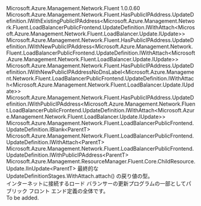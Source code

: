 <Type Name="IUpdateDefinition&lt;ParentT&gt;" FullName="Microsoft.Azure.Management.Network.Fluent.LoadBalancerPublicFrontend.UpdateDefinition.IUpdateDefinition&lt;ParentT&gt;">
  <TypeSignature Language="C#" Value="public interface IUpdateDefinition&lt;ParentT&gt; : Microsoft.Azure.Management.Network.Fluent.HasPublicIPAddress.UpdateDefinition.IWithExistingPublicIPAddress&lt;Microsoft.Azure.Management.Network.Fluent.LoadBalancerPublicFrontend.UpdateDefinition.IWithAttach&lt;Microsoft.Azure.Management.Network.Fluent.LoadBalancer.Update.IUpdate&gt;&gt;, Microsoft.Azure.Management.Network.Fluent.HasPublicIPAddress.UpdateDefinition.IWithNewPublicIPAddress&lt;Microsoft.Azure.Management.Network.Fluent.LoadBalancerPublicFrontend.UpdateDefinition.IWithAttach&lt;Microsoft.Azure.Management.Network.Fluent.LoadBalancer.Update.IUpdate&gt;&gt;, Microsoft.Azure.Management.Network.Fluent.HasPublicIPAddress.UpdateDefinition.IWithNewPublicIPAddressNoDnsLabel&lt;Microsoft.Azure.Management.Network.Fluent.LoadBalancerPublicFrontend.UpdateDefinition.IWithAttach&lt;Microsoft.Azure.Management.Network.Fluent.LoadBalancer.Update.IUpdate&gt;&gt;, Microsoft.Azure.Management.Network.Fluent.HasPublicIPAddress.UpdateDefinition.IWithPublicIPAddress&lt;Microsoft.Azure.Management.Network.Fluent.LoadBalancerPublicFrontend.UpdateDefinition.IWithAttach&lt;Microsoft.Azure.Management.Network.Fluent.LoadBalancer.Update.IUpdate&gt;&gt;, Microsoft.Azure.Management.Network.Fluent.LoadBalancerPublicFrontend.UpdateDefinition.IBlank&lt;ParentT&gt;, Microsoft.Azure.Management.Network.Fluent.LoadBalancerPublicFrontend.UpdateDefinition.IWithAttach&lt;ParentT&gt;, Microsoft.Azure.Management.Network.Fluent.LoadBalancerPublicFrontend.UpdateDefinition.IWithPublicIPAddress&lt;ParentT&gt;, Microsoft.Azure.Management.ResourceManager.Fluent.Core.ChildResource.Update.IInUpdate&lt;ParentT&gt;" />
  <TypeSignature Language="ILAsm" Value=".class public interface auto ansi abstract IUpdateDefinition`1&lt;ParentT&gt; implements class Microsoft.Azure.Management.Network.Fluent.HasPublicIPAddress.UpdateDefinition.IWithExistingPublicIPAddress`1&lt;class Microsoft.Azure.Management.Network.Fluent.LoadBalancerPublicFrontend.UpdateDefinition.IWithAttach`1&lt;class Microsoft.Azure.Management.Network.Fluent.LoadBalancer.Update.IUpdate&gt;&gt;, class Microsoft.Azure.Management.Network.Fluent.HasPublicIPAddress.UpdateDefinition.IWithNewPublicIPAddress`1&lt;class Microsoft.Azure.Management.Network.Fluent.LoadBalancerPublicFrontend.UpdateDefinition.IWithAttach`1&lt;class Microsoft.Azure.Management.Network.Fluent.LoadBalancer.Update.IUpdate&gt;&gt;, class Microsoft.Azure.Management.Network.Fluent.HasPublicIPAddress.UpdateDefinition.IWithNewPublicIPAddressNoDnsLabel`1&lt;class Microsoft.Azure.Management.Network.Fluent.LoadBalancerPublicFrontend.UpdateDefinition.IWithAttach`1&lt;class Microsoft.Azure.Management.Network.Fluent.LoadBalancer.Update.IUpdate&gt;&gt;, class Microsoft.Azure.Management.Network.Fluent.HasPublicIPAddress.UpdateDefinition.IWithPublicIPAddress`1&lt;class Microsoft.Azure.Management.Network.Fluent.LoadBalancerPublicFrontend.UpdateDefinition.IWithAttach`1&lt;class Microsoft.Azure.Management.Network.Fluent.LoadBalancer.Update.IUpdate&gt;&gt;, class Microsoft.Azure.Management.Network.Fluent.LoadBalancerPublicFrontend.UpdateDefinition.IBlank`1&lt;!ParentT&gt;, class Microsoft.Azure.Management.Network.Fluent.LoadBalancerPublicFrontend.UpdateDefinition.IWithAttach`1&lt;!ParentT&gt;, class Microsoft.Azure.Management.Network.Fluent.LoadBalancerPublicFrontend.UpdateDefinition.IWithPublicIPAddress`1&lt;!ParentT&gt;, class Microsoft.Azure.Management.ResourceManager.Fluent.Core.ChildResource.Update.IInUpdate`1&lt;!ParentT&gt;" />
  <TypeSignature Language="DocId" Value="T:Microsoft.Azure.Management.Network.Fluent.LoadBalancerPublicFrontend.UpdateDefinition.IUpdateDefinition`1" />
  <TypeSignature Language="VB.NET" Value="Public Interface IUpdateDefinition(Of ParentT)&#xA;Implements IBlank(Of ParentT), IInUpdate(Of ParentT), IWithAttach(Of ParentT), IWithExistingPublicIPAddress(Of IWithAttach(Of IUpdate)), IWithNewPublicIPAddress(Of IWithAttach(Of IUpdate)), IWithNewPublicIPAddressNoDnsLabel(Of IWithAttach(Of IUpdate)), IWithPublicIPAddress(Of IWithAttach(Of IUpdate)), IWithPublicIPAddress(Of ParentT)" />
  <TypeSignature Language="F#" Value="type IUpdateDefinition&lt;'ParentT&gt; = interface&#xA;    interface IBlank&lt;'ParentT&gt;&#xA;    interface IWithPublicIPAddress&lt;'ParentT&gt;&#xA;    interface IWithPublicIPAddress&lt;IWithAttach&lt;IUpdate&gt;&gt;&#xA;    interface IWithExistingPublicIPAddress&lt;IWithAttach&lt;IUpdate&gt;&gt;&#xA;    interface IWithNewPublicIPAddress&lt;IWithAttach&lt;IUpdate&gt;&gt;&#xA;    interface IWithNewPublicIPAddressNoDnsLabel&lt;IWithAttach&lt;IUpdate&gt;&gt;&#xA;    interface IWithAttach&lt;'ParentT&gt;&#xA;    interface IInUpdate&lt;'ParentT&gt;" />
  <AssemblyInfo>
    <AssemblyName>Microsoft.Azure.Management.Network.Fluent</AssemblyName>
    <AssemblyVersion>1.0.0.60</AssemblyVersion>
  </AssemblyInfo>
  <TypeParameters>
    <TypeParameter Name="ParentT" />
  </TypeParameters>
  <Interfaces>
    <Interface>
      <InterfaceName>Microsoft.Azure.Management.Network.Fluent.HasPublicIPAddress.UpdateDefinition.IWithExistingPublicIPAddress&lt;Microsoft.Azure.Management.Network.Fluent.LoadBalancerPublicFrontend.UpdateDefinition.IWithAttach&lt;Microsoft.Azure.Management.Network.Fluent.LoadBalancer.Update.IUpdate&gt;&gt;</InterfaceName>
    </Interface>
    <Interface>
      <InterfaceName>Microsoft.Azure.Management.Network.Fluent.HasPublicIPAddress.UpdateDefinition.IWithNewPublicIPAddress&lt;Microsoft.Azure.Management.Network.Fluent.LoadBalancerPublicFrontend.UpdateDefinition.IWithAttach&lt;Microsoft.Azure.Management.Network.Fluent.LoadBalancer.Update.IUpdate&gt;&gt;</InterfaceName>
    </Interface>
    <Interface>
      <InterfaceName>Microsoft.Azure.Management.Network.Fluent.HasPublicIPAddress.UpdateDefinition.IWithNewPublicIPAddressNoDnsLabel&lt;Microsoft.Azure.Management.Network.Fluent.LoadBalancerPublicFrontend.UpdateDefinition.IWithAttach&lt;Microsoft.Azure.Management.Network.Fluent.LoadBalancer.Update.IUpdate&gt;&gt;</InterfaceName>
    </Interface>
    <Interface>
      <InterfaceName>Microsoft.Azure.Management.Network.Fluent.HasPublicIPAddress.UpdateDefinition.IWithPublicIPAddress&lt;Microsoft.Azure.Management.Network.Fluent.LoadBalancerPublicFrontend.UpdateDefinition.IWithAttach&lt;Microsoft.Azure.Management.Network.Fluent.LoadBalancer.Update.IUpdate&gt;&gt;</InterfaceName>
    </Interface>
    <Interface>
      <InterfaceName>Microsoft.Azure.Management.Network.Fluent.LoadBalancerPublicFrontend.UpdateDefinition.IBlank&lt;ParentT&gt;</InterfaceName>
    </Interface>
    <Interface>
      <InterfaceName>Microsoft.Azure.Management.Network.Fluent.LoadBalancerPublicFrontend.UpdateDefinition.IWithAttach&lt;ParentT&gt;</InterfaceName>
    </Interface>
    <Interface>
      <InterfaceName>Microsoft.Azure.Management.Network.Fluent.LoadBalancerPublicFrontend.UpdateDefinition.IWithPublicIPAddress&lt;ParentT&gt;</InterfaceName>
    </Interface>
    <Interface>
      <InterfaceName>Microsoft.Azure.Management.ResourceManager.Fluent.Core.ChildResource.Update.IInUpdate&lt;ParentT&gt;</InterfaceName>
    </Interface>
  </Interfaces>
  <Docs>
    <typeparam name="ParentT">最終的な UpdateDefinitionStages.WithAttach.attach() の戻り値の型。</typeparam>
    <summary>
            インターネットに接続するロード バランサーの更新プログラムの一部としてパブリック フロント エンド定義の全体です。
            </summary>
    <remarks>To be added.</remarks>
  </Docs>
  <Members />
</Type>